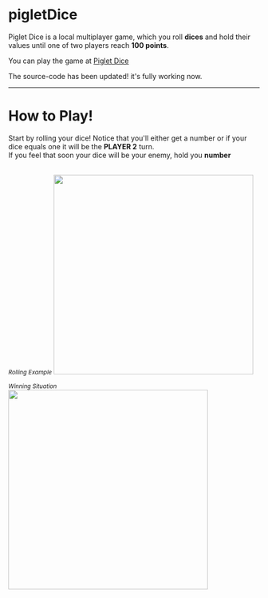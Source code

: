 # pigletDice
<p> Piglet Dice is a local multiplayer game, which you roll <strong>dices</strong> and hold their values until one of two players reach <strong> 100 points</strong>.</p>
<p>You can play the game at <a href="https://archgabs.github.io/pigletDice/">Piglet Dice </a></p>
<p>The source-code has been updated! it's fully working now.</p>
<hr>
<h1>How to Play!</h1>
<p>Start by rolling your dice! Notice that you'll either get a number or if your dice equals one it will be the <strong>PLAYER 2</strong> turn.<br>If you feel that soon your dice will be your enemy, hold you <strong>number</strong></p>
<br>
<small><em>Rolling Example</em></small>
<img width="400px" src="https://i.ibb.co/mvGDD24/Screenshot-1.png">


<small><em>Winning Situation</em></small><br>
<img width="400px" src="https://i.ibb.co/gy8q54n/Screenshot-2.png">
<br><br>
